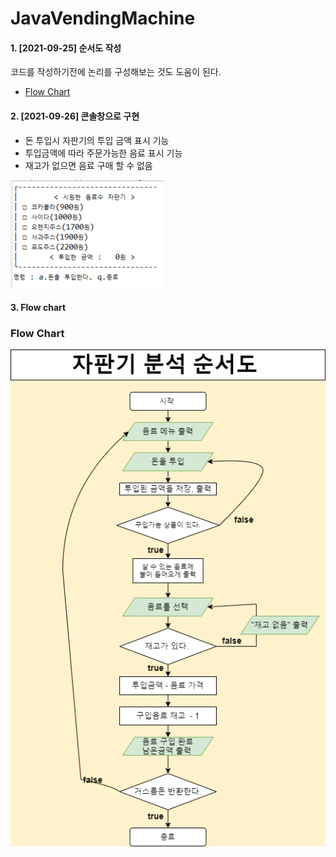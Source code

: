 # JavaVendingMachine
#### 1. [2021-09-25] 순서도 작성 
코드를 작성하기전에 논리를 구성해보는 것도 도움이 된다. 
- [Flow Chart](#3-flow-chart) 
#### 2. [2021-09-26] 콘솔창으로 구현
- 돈 투입시 자판기의 투입 금액 표시 기능 
- 투입금액에 따라 주문가능한 음료 표시 기능
- 재고가 없으면 음료 구매 할 수 없음

![flowChart](./img/firstupdate.png)
#### 3. Flow chart

### Flow Chart
![flowChart](./img/vendingMachine.png)
